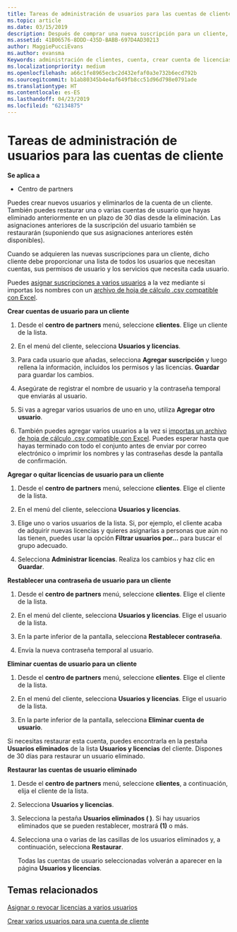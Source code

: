 ```yaml
---
title: Tareas de administración de usuarios para las cuentas de cliente | Centro de partners
ms.topic: article
ms.date: 03/15/2019
description: Después de comprar una nueva suscripción para un cliente, puedes asignar licencias a usuarios específicos.
ms.assetid: 41B06576-8DDD-435D-BABB-697D4AD30213
author: MaggiePucciEvans
ms.author: evansma
Keywords: administración de clientes, cuenta, crear cuenta de licencias, asignar licencias, administración de usuarios, contraseñas, restablecimiento de contraseña, cambiar contraseña
ms.localizationpriority: medium
ms.openlocfilehash: a66c1fe8965ecbc2d432efaf0a3e732b6ecd792b
ms.sourcegitcommit: b1ab80345b4e4af649fb8cc51d96d798e0791ade
ms.translationtype: HT
ms.contentlocale: es-ES
ms.lasthandoff: 04/23/2019
ms.locfileid: "62134875"
---
```

# <a name="user-management-tasks-for-customer-accounts"></a>Tareas de administración de usuarios para las cuentas de cliente

**Se aplica a**

-  Centro de partners



Puedes crear nuevos usuarios y eliminarlos de la cuenta de un cliente. También puedes restaurar una o varias cuentas de usuario que hayas eliminado anteriormente en un plazo de 30 días desde la eliminación. Las asignaciones anteriores de la suscripción del usuario también se restaurarán (suponiendo que sus asignaciones anteriores estén disponibles).

Cuando se adquieren las nuevas suscripciones para un cliente, dicho cliente debe proporcionar una lista de todos los usuarios que necesitan cuentas, sus permisos de usuario y los servicios que necesita cada usuario.  

Puedes [asignar suscripciones a varios usuarios](bulk-license-provisioning-for-multiple-users.md) a la vez mediante si importas los nombres con un [archivo de hoja de cálculo .csv compatible con Excel](adding-multiple-users-to-a-customer-account.md).

<a href="" id="createuseraccounts"></a>
**Crear cuentas de usuario para un cliente**

1.  Desde el **centro de partners** menú, seleccione **clientes**. Elige un cliente de la lista.

2.  En el menú del cliente, selecciona **Usuarios y licencias**.

3.  Para cada usuario que añadas, selecciona **Agregar suscripción** y luego rellena la información, incluidos los permisos y las licencias. **Guardar** para guardar los cambios.

4.  Asegúrate de registrar el nombre de usuario y la contraseña temporal que enviarás al usuario. 

5.  Si vas a agregar varios usuarios de uno en uno, utiliza **Agregar otro usuario**. 

6. También puedes agregar varios usuarios a la vez si [importas un archivo de hoja de cálculo .csv compatible con Excel](adding-multiple-users-to-a-customer-account.md). Puedes esperar hasta que hayas terminado con todo el conjunto antes de enviar por correo electrónico o imprimir los nombres y las contraseñas desde la pantalla de confirmación.

<a href="" id="userlicensing"></a>
**Agregar o quitar licencias de usuario para un cliente**

1.  Desde el **centro de partners** menú, seleccione **clientes**. Elige el cliente de la lista.

2.  En el menú del cliente, selecciona **Usuarios y licencias**.

3.  Elige uno o varios usuarios de la lista. Si, por ejemplo, el cliente acaba de adquirir nuevas licencias y quieres asignarlas a personas que aún no las tienen, puedes usar la opción **Filtrar usuarios por...** para buscar el grupo adecuado.

4.  Selecciona **Administrar licencias**. Realiza los cambios y haz clic en **Guardar**.

<a href="" id="resetpassword"></a>
**Restablecer una contraseña de usuario para un cliente**

1.  Desde el **centro de partners** menú, seleccione **clientes**. Elige el cliente de la lista.

2.  En el menú del cliente, selecciona **Usuarios y licencias**. Elige el usuario de la lista.

3.  En la parte inferior de la pantalla, selecciona **Restablecer contraseña**. 

4.  Envía la nueva contraseña temporal al usuario.

<a href="" id="deleteuseraccounts"></a>
**Eliminar cuentas de usuario para un cliente**

1.  Desde el **centro de partners** menú, seleccione **clientes**. Elige el cliente de la lista.

2.  En el menú del cliente, selecciona **Usuarios y licencias**. Elige el usuario de la lista.

3.  En la parte inferior de la pantalla, selecciona **Eliminar cuenta de usuario**.

Si necesitas restaurar esta cuenta, puedes encontrarla en la pestaña **Usuarios eliminados** de la lista **Usuarios y licencias** del cliente. Dispones de 30 días para restaurar un usuario eliminado.

<a href="" id="restoreuseraccounts"></a>
**Restaurar las cuentas de usuario eliminado**

1.  Desde el **centro de partners** menú, seleccione **clientes**, a continuación, elija el cliente de la lista.

2.  Selecciona **Usuarios y licencias**.

3.  Selecciona la pestaña **Usuarios eliminados ( )**. Si hay usuarios eliminados que se pueden restablecer, mostrará **(1)** o más.

4.  Selecciona una o varias de las casillas de los usuarios eliminados y, a continuación, selecciona **Restaurar**.

    Todas las cuentas de usuario seleccionadas volverán a aparecer en la página **Usuarios y licencias**.

## <a name="related-topics"></a>Temas relacionados


[Asignar o revocar licencias a varios usuarios](bulk-license-provisioning-for-multiple-users.md)

[Crear varios usuarios para una cuenta de cliente](adding-multiple-users-to-a-customer-account.md)

 

 



